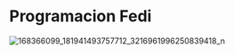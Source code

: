 # Programacion Fedi

![168366099_181941493757712_3216961996250839418_n](https://user-images.githubusercontent.com/64444050/116031695-95ff9f80-a634-11eb-8d84-613cbe58ba38.jpg)
